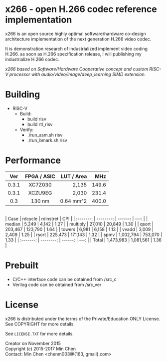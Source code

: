 
x266 - open H.266 codec reference implementation
==========================================

x266 is an open source highly optimal software/hardware co-design architecture implementation of the next generation H.266 video codec.

It is demonstration research of industrialized implement video coding H.266. as soon as H.266 specification release, I will publishing my industrialize H.266 codec.

_x266 based on Software/Hardware Cooperative concept and custom RISC-V processor with audio/video/image/deep_learning SIMD extension._


Building
========

- RISC-V<br>
    * Build:<br>
      * build risv<br>
      * build rtl_risv<br>
    * Verify:<br>
      * ./run_asm.sh risv<br>
      * ./run_bmark.sh risv<br>

Performance
========

|   Ver   |  FPGA / ASIC   |   LUT / Area   |   MHz  |
| :-----: |     :---:      |       ---:     |   ---: |
|  0.3.1  |     XC7Z030    |      2,135     |  149.6 |
|  0.3.1  |     XCZU9EG    |      2,030     |  231.4 |
|  0.3    |     130 nm     |      0.64 mm^2 |  400.0 |
<br>
|   Case    |   rdcycle  |  rdinstret |   CPI  |
| :-------: |  --------: |   ------:  |   ---: |
|  median   |     5,249  |     4,142  |   1.27 |
|  multiply |    27,010  |    20,849  |   1.30 |
|  qsort    |   203,467  |   123,790  |   1.64 |
|  towers   |     6,981  |     6,158  |   1.13 |
|  vvadd    |     3,009  |     2,409  |   1.25 |
|  rsort    |   225,473  |   171,143  |   1.32 |
|  spmv     | 1,002,794  |   753,070  |   1.33 |
| :-------: |  --------: |   ------:  |   ---: |
|   Total   | 1,473,983  | 1,081,561  |   1.36 |


Prebuilt
=================

- C/C++ interface code can be obtained from /src_c<br>
- Verilog code can be obtained from /src_ver<br>


License
=======

x266 is distributed under the terms of the Private/Education ONLY License.
See COPYRIGHT for more details.

See `LICENSE.TXT` for more details.

Creator on November 2015<br>
Copyright (c) 2015-2017 Min Chen<br>
Contact: Min Chen <chenm003@{163, gmail}.com><br>
